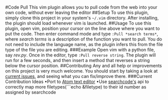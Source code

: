 #Code Pull
This vim plugin allows you to pull code from the web into your own code, without ever leaving the editor
##Setup
To use this plugin, simply clone this project in your system's ```~/.vim``` directory.
After installing, the plugin should load whenever vim is launched.
##Usage
To use this plugin, open vim, position your cursor on the line above where you want to put the code. Then enter command mode and type ```:Pull *search terms*```, where *search terms* is a description of the function you want to pull. You do not need to include the language name, as the plugin infers this from the file type of the file you are editing.
###Example
Open vim with a python file, say *rev.py*. Once in the editor, type ```:Pull reverse string```. The plugin will run for a few seconds, and then insert a method that reverses a string below the cursor position.
##Contributing
Any and all help or improvements on this project is very much welcome. You should start by taking a look at [current issues](https://github.com/kasandell/Code-Pull/issues), and seeing what you can fix/improve there.
###Current Contribution Ideas
•Port to [Atom text editor](https://atom.io)
•Use [searchcode's](https://searchcode.com/api/) api to correctly map more filetypes(```echo &filetype) to their id number as assigned by searchcode
